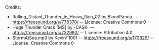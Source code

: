 Credits:

- Rolling_Distant_Thunder_In_Heavy_Rain_02 by BlondPanda -- https://freesound.org/s/778370/ -- License: Creative Commons 0
- Huge Thunder Crack [MS] by -CASK- -- https://freesound.org/s/732990/ -- License: Attribution 4.0
- StormAtSea.mp3 by KevinT1001 -- https://freesound.org/s/170829/ -- License: Creative Commons 0

